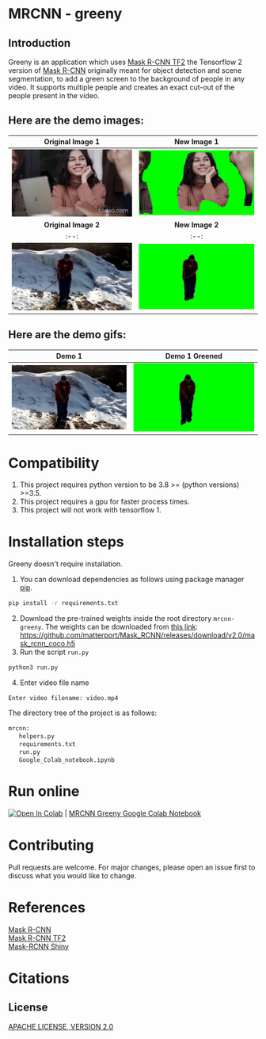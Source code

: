 # MRCNN - greeny
## Introduction
Greeny is an application which uses [Mask R-CNN TF2](https://github.com/ahmedfgad/Mask-RCNN-TF2) the Tensorflow 2 version of [Mask R-CNN](https://github.com/matterport/Mask_RCNN) originally meant for object detection and scene segmentation, to add a green screen to the background of people in any video. It supports multiple people and creates an exact cut-out of the people present in the video.

## Here are the demo images:
|**Original Image 1**|**New Image 1**|
| :--: | :--: |
|![](demo/1.png)|![](demo/1_g.png)|
|**Original Image 2**|**New Image 2**|
| :--: | :--: |
|![](demo/2.png)|![](demo/2_g.png)|

## Here are the demo gifs:

|**Demo 1**|**Demo 1 Greened**|
| :--: | :--: |
|![](demo/1.gif)|![](demo/1_g.gif)|


# Compatibility 
1. This project requires python version to be 3.8 >= (python versions) >=3.5.
2. This project requires a gpu for faster process times.
3. This project will not work with tensorflow 1.


# Installation steps
Greeny doesn't require installation. 
1. You can download dependencies as follows
using package manager [pip](https://pip.pypa.io/en/stable/).
```bash
pip install -r requirements.txt
```


2. Download the pre-trained weights inside the root directory `mrcnn-greeny`. The weights can be downloaded from [this link](https://github.com/matterport/Mask_RCNN/releases/download/v2.0/mask_rcnn_coco.h5): https://github.com/matterport/Mask_RCNN/releases/download/v2.0/mask_rcnn_coco.h5 
3. Run the script `run.py`

```bash
python3 run.py
```
4. Enter video file name 

```python3
Enter video filename: video.mp4
```

The directory tree of the project is as follows:
```
mrcnn:
   helpers.py
   requirements.txt
   run.py
   Google_Colab_notebook.ipynb
```
# Run online
[![Open In Colab](https://colab.research.google.com/assets/colab-badge.svg)](https://colab.research.google.com/github/divij-pawar/mrcnn-greeny/blob/main/examples/Google_Colab_notebook.ipynb) | [ MRCNN Greeny Google Colab Notebook](https://colab.research.google.com/github/divij-pawar/mrcnn-greeny/blob/main/examples/Google_Colab_notebook.ipynb)

# Contributing
Pull requests are welcome. For major changes, please open an issue first to discuss what you would like to change.

# References
[Mask R-CNN](https://github.com/matterport/Mask_RCNN) <br>
[Mask R-CNN TF2](https://github.com/ahmedfgad/Mask-RCNN-TF2) <br>
[Mask-RCNN Shiny](https://github.com/huuuuusy/Mask-RCNN-Shiny) 

# Citations


## License
[APACHE LICENSE, VERSION 2.0](https://www.apache.org/licenses/LICENSE-2.0.txt)
